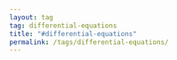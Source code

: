 ```yaml
---
layout: tag
tag: differential-equations
title: "#differential-equations"
permalink: /tags/differential-equations/
---
```

